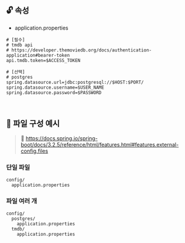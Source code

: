 ## 🔓 속성

- application.properties

```
# [필수]
# tmdb api
# https://developer.themoviedb.org/docs/authentication-application#bearer-token
api.tmdb.token=$ACCESS_TOKEN

# [선택]
# postgres
spring.datasource.url=jdbc:postgresql://$HOST:$PORT/
spring.datasource.username=$USER_NAME
spring.datasource.password=$PASSWORD
```

<br>

## 🧪 파일 구성 예시

> 🔗 https://docs.spring.io/spring-boot/docs/3.2.5/reference/html/features.html#features.external-config.files

### 단일 파일

```
config/
  application.properties
```

### 파일 여러 개

```
config/
  postgres/
    application.properties
  tmdb/
    application.properties
```